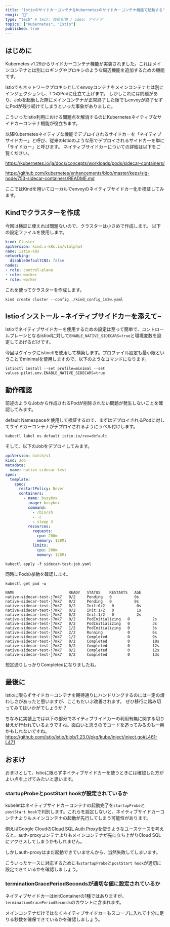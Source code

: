 ```yaml
---
title: "IstioのサイドカーコンテナをKubernetesのサイドカーコンテナ機能で起動する"
emoji: "📑"
type: "tech" # tech: 技術記事 / idea: アイデア
topics: ["Kubernetes", "Istio"]
published: true
---
```


## はじめに
Kubernetes v1.29からサイドカーコンテナ機能が実装されました。これはメインコンテナとは別にロギングやプロキシのような周辺機能を追加するための機能です。

Istioでもネットワークプロキシとしてenvoyコンテナをメインコンテナとは別にインジェクションし、1つのPodに仕立て上げます。
しかしこれには問題があり、Jobを起動した際にメインコンテナが正常終了した後でもenvoyが終了せずにPodが残り続けてしまうといった事象がありました。

こういったIstio利用における問題点を解消するのにKubernetesネイティブなサイドカーコンテナ機能が役立ちます。

以降Kubernetesネイティブな機能でデプロイされるサイドカーを「ネイティブサイドカー」と呼び、従来のIstioのような形でデプロイされるサイドカーを単に「サイドカー」と呼びます。
ネイティブサイドカーについての詳細は以下をご覧ください。

https://kubernetes.io/ja/docs/concepts/workloads/pods/sidecar-containers/

https://github.com/kubernetes/enhancements/blob/master/keps/sig-node/753-sidecar-containers/README.md

ここではKindを用いてローカルでenvoyのネイティブサイドカー化を検証してみます。

## Kindでクラスターを作成
今回は検証に使えれば問題ないので、クラスターは小さめで作成します。 以下の設定ファイルを使用します。
```yaml
kind: Cluster
apiVersion: kind.x-k8s.io/v1alpha4
name: istio-k8s
networking:
  disableDefaultCNI: false
nodes:
- role: control-plane
- role: worker
- role: worker
```

これを使ってクラスターを作成します。
```shell
kind create cluster --config ./kind_config_1m2w.yaml
```

## Istioインストール ~ネイティブサイドカーを添えて~
Istioでネイティブサイドカーを使用するための設定は至って簡単で、コントロールプレーンとなるistiodに対して`ENABLE_NATIVE_SIDECARS=true`と環境変数を設定してあげるだけです。

今回はクイックにistioctlを使用して構築します。プロファイル設定も最小限ということでminimalを使用しますので、以下のようなコマンドになります。
```shell
istioctl install --set profile=minimal --set values.pilot.env.ENABLE_NATIVE_SIDECARS=true
```

## 動作確認
前述のようなJobから作成されるPodが削除されない問題が発生しないことを確認してみます。

default Namespaceを使用して検証するので、まずはデプロイされるPodに対してサイドカーコンテナがデプロイされるようにラベル付けします。
```shell
kubectl label ns default istio.io/rev=default
```

そして、以下のJobをデプロイしてみます。
```yaml
apiVersion: batch/v1
kind: Job
metadata:
  name: native-sidecar-test
spec:
  template:
    spec:
      restartPolicy: Never
      containers:
        - name: busybox
          image: busybox
          command:
            - /bin/sh
            - -c
            - sleep 3
          resources:
            requests:
              cpu: 200m
              memory: 128Mi
            limits:
              cpu: 200m
              memory: 128Mi
```

```shell
kubectl apply -f sidecar-test-job.yaml
```

同時にPodの挙動を確認します。
```shell
kubectl get pod -w

NAME                        READY   STATUS    RESTARTS   AGE
native-sidecar-test-j7mk7   0/2     Pending   0          0s
native-sidecar-test-j7mk7   0/2     Pending   0          0s
native-sidecar-test-j7mk7   0/2     Init:0/2   0          0s
native-sidecar-test-j7mk7   0/2     Init:1/2   0          1s
native-sidecar-test-j7mk7   0/2     Init:1/2   0          2s
native-sidecar-test-j7mk7   0/2     PodInitializing   0          2s
native-sidecar-test-j7mk7   0/2     PodInitializing   0          3s
native-sidecar-test-j7mk7   1/2     PodInitializing   0          3s
native-sidecar-test-j7mk7   2/2     Running           0          6s
native-sidecar-test-j7mk7   1/2     Completed         0          9s
native-sidecar-test-j7mk7   0/2     Completed         0          10s
native-sidecar-test-j7mk7   0/2     Completed         0          12s
native-sidecar-test-j7mk7   0/2     Completed         0          12s
native-sidecar-test-j7mk7   0/2     Completed         0          13s
```
想定通りしっかりCompletedになりましたね。

## 最後に
Istioに限らずサイドカーコンテナを期待通りにハンドリングするのには一定の煩わしさがあったと思いますが、ここもだいぶ改善されます。
ぜひ移行に踏み切ってみてはいかがでしょうか？

ちなみに実装上では以下の部分でネイティブサイドカーの利用有無に関する切り替えが行われているようですね。面白いと思うのでコードを追ってみるのも一興かもしれないですね。
https://github.com/istio/istio/blob/1.23.0/pkg/kube/inject/inject.go#L461-L471

## おまけ
おまけとして、Istioに限らずネイティブサイドカーを使うときには確認した方がよい点を上げてみたいと思います。

### startupProbeとpostStart hookが設定されているか
kubeletはネイティブサイドカーコンテナの起動完了を`startupProbe`と`postStart hook`で判別します。これらを設定しないと、ネイティブサイドカーコンテナよりもメインコンテナの起動が先行してしまう可能性があります。

例えばGoogle Cloudの[Cloud SQL Auth Proxy](https://cloud.google.com/sql/docs/mysql/sql-proxy?hl=ja)を使うようなユースケースを考えると、auth-proxyコンテナよりもメインコンテナが先に立ち上がりCloud SQLにアクセスしてしまうかもしれません。

しかしauth-proxyはまだ起動できていませんから、当然失敗してしまいます。

こういったケースに対応するためにも`startupProbe`と`postStart hook`が適切に設定できているかを確認しましょう。

### terminationGracePeriodSecondsが適切な値に設定されているか
ネイティブサイドカーはinitContainerの1種ではありますが、`terminationGracePeriodSeconds`のカウントに含まれます。

メインコンテナだけではなくネイティブサイドカーもスコープに入れて十分に足りる秒数を確保できているかを確認しましょう。
